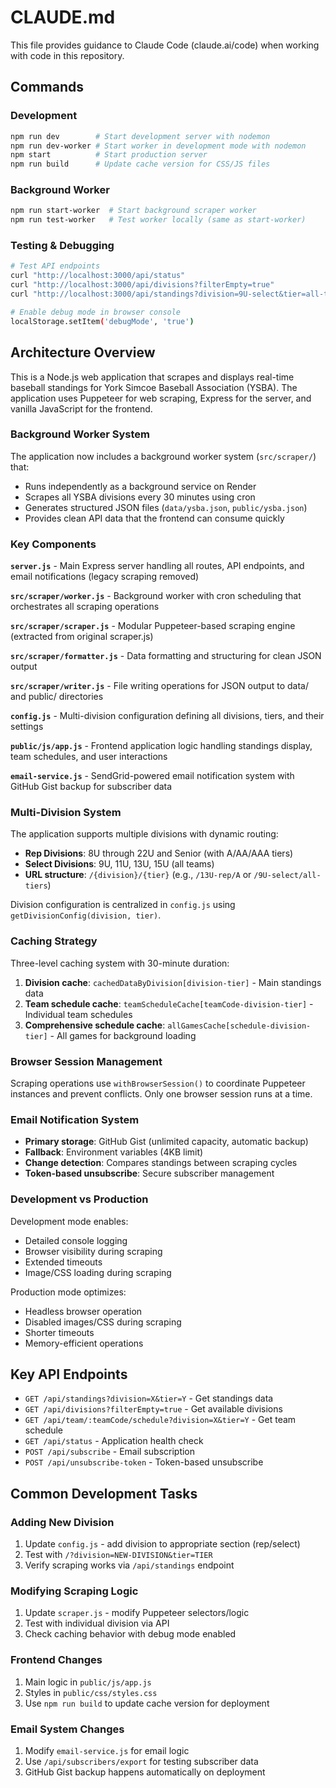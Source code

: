 # CLAUDE.md

This file provides guidance to Claude Code (claude.ai/code) when working with code in this repository.

## Commands

### Development
```bash
npm run dev        # Start development server with nodemon
npm run dev-worker # Start worker in development mode with nodemon
npm start          # Start production server
npm run build      # Update cache version for CSS/JS files
```

### Background Worker
```bash
npm run start-worker  # Start background scraper worker
npm run test-worker   # Test worker locally (same as start-worker)
```

### Testing & Debugging
```bash
# Test API endpoints
curl "http://localhost:3000/api/status"
curl "http://localhost:3000/api/divisions?filterEmpty=true"
curl "http://localhost:3000/api/standings?division=9U-select&tier=all-tiers"

# Enable debug mode in browser console
localStorage.setItem('debugMode', 'true')
```

## Architecture Overview

This is a Node.js web application that scrapes and displays real-time baseball standings for York Simcoe Baseball Association (YSBA). The application uses Puppeteer for web scraping, Express for the server, and vanilla JavaScript for the frontend.

### Background Worker System

The application now includes a background worker system (`src/scraper/`) that:
- Runs independently as a background service on Render
- Scrapes all YSBA divisions every 30 minutes using cron
- Generates structured JSON files (`data/ysba.json`, `public/ysba.json`)
- Provides clean API data that the frontend can consume quickly

### Key Components

**`server.js`** - Main Express server handling all routes, API endpoints, and email notifications (legacy scraping removed)

**`src/scraper/worker.js`** - Background worker with cron scheduling that orchestrates all scraping operations

**`src/scraper/scraper.js`** - Modular Puppeteer-based scraping engine (extracted from original scraper.js)

**`src/scraper/formatter.js`** - Data formatting and structuring for clean JSON output

**`src/scraper/writer.js`** - File writing operations for JSON output to data/ and public/ directories

**`config.js`** - Multi-division configuration defining all divisions, tiers, and their settings

**`public/js/app.js`** - Frontend application logic handling standings display, team schedules, and user interactions

**`email-service.js`** - SendGrid-powered email notification system with GitHub Gist backup for subscriber data

### Multi-Division System

The application supports multiple divisions with dynamic routing:
- **Rep Divisions**: 8U through 22U and Senior (with A/AA/AAA tiers)
- **Select Divisions**: 9U, 11U, 13U, 15U (all teams)
- **URL structure**: `/{division}/{tier}` (e.g., `/13U-rep/A` or `/9U-select/all-tiers`)

Division configuration is centralized in `config.js` using `getDivisionConfig(division, tier)`.

### Caching Strategy

Three-level caching system with 30-minute duration:
1. **Division cache**: `cachedDataByDivision[division-tier]` - Main standings data
2. **Team schedule cache**: `teamScheduleCache[teamCode-division-tier]` - Individual team schedules  
3. **Comprehensive schedule cache**: `allGamesCache[schedule-division-tier]` - All games for background loading

### Browser Session Management

Scraping operations use `withBrowserSession()` to coordinate Puppeteer instances and prevent conflicts. Only one browser session runs at a time.

### Email Notification System

- **Primary storage**: GitHub Gist (unlimited capacity, automatic backup)
- **Fallback**: Environment variables (4KB limit)
- **Change detection**: Compares standings between scraping cycles
- **Token-based unsubscribe**: Secure subscriber management

### Development vs Production

Development mode enables:
- Detailed console logging
- Browser visibility during scraping
- Extended timeouts
- Image/CSS loading during scraping

Production mode optimizes:
- Headless browser operation
- Disabled images/CSS during scraping
- Shorter timeouts
- Memory-efficient operations

## Key API Endpoints

- `GET /api/standings?division=X&tier=Y` - Get standings data
- `GET /api/divisions?filterEmpty=true` - Get available divisions
- `GET /api/team/:teamCode/schedule?division=X&tier=Y` - Get team schedule
- `GET /api/status` - Application health check
- `POST /api/subscribe` - Email subscription
- `POST /api/unsubscribe-token` - Token-based unsubscribe

## Common Development Tasks

### Adding New Division
1. Update `config.js` - add division to appropriate section (rep/select)
2. Test with `/?division=NEW-DIVISION&tier=TIER`
3. Verify scraping works via `/api/standings` endpoint

### Modifying Scraping Logic
1. Update `scraper.js` - modify Puppeteer selectors/logic
2. Test with individual division via API
3. Check caching behavior with debug mode enabled

### Frontend Changes
1. Main logic in `public/js/app.js`
2. Styles in `public/css/styles.css`
3. Use `npm run build` to update cache version for deployment

### Email System Changes
1. Modify `email-service.js` for email logic
2. Use `/api/subscribers/export` for testing subscriber data
3. GitHub Gist backup happens automatically on deployment